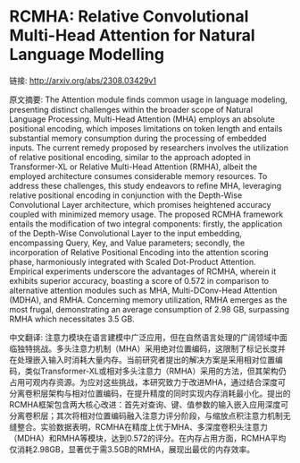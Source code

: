 # RCMHA: Relative Convolutional Multi-Head Attention for Natural Language Modelling

链接: http://arxiv.org/abs/2308.03429v1

原文摘要:
The Attention module finds common usage in language modeling, presenting
distinct challenges within the broader scope of Natural Language Processing.
Multi-Head Attention (MHA) employs an absolute positional encoding, which
imposes limitations on token length and entails substantial memory consumption
during the processing of embedded inputs. The current remedy proposed by
researchers involves the utilization of relative positional encoding, similar
to the approach adopted in Transformer-XL or Relative Multi-Head Attention
(RMHA), albeit the employed architecture consumes considerable memory
resources. To address these challenges, this study endeavors to refine MHA,
leveraging relative positional encoding in conjunction with the Depth-Wise
Convolutional Layer architecture, which promises heightened accuracy coupled
with minimized memory usage. The proposed RCMHA framework entails the
modification of two integral components: firstly, the application of the
Depth-Wise Convolutional Layer to the input embedding, encompassing Query, Key,
and Value parameters; secondly, the incorporation of Relative Positional
Encoding into the attention scoring phase, harmoniously integrated with Scaled
Dot-Product Attention. Empirical experiments underscore the advantages of
RCMHA, wherein it exhibits superior accuracy, boasting a score of 0.572 in
comparison to alternative attention modules such as MHA, Multi-DConv-Head
Attention (MDHA), and RMHA. Concerning memory utilization, RMHA emerges as the
most frugal, demonstrating an average consumption of 2.98 GB, surpassing RMHA
which necessitates 3.5 GB.

中文翻译:
注意力模块在语言建模中广泛应用，但在自然语言处理的广阔领域中面临独特挑战。多头注意力机制（MHA）采用绝对位置编码，这限制了标记长度并在处理嵌入输入时消耗大量内存。当前研究者提出的解决方案是采用相对位置编码，类似Transformer-XL或相对多头注意力（RMHA）采用的方法，但其架构仍占用可观内存资源。为应对这些挑战，本研究致力于改进MHA，通过结合深度可分离卷积层架构与相对位置编码，在提升精度的同时实现内存消耗最小化。提出的RCMHA框架包含两大核心改进：首先对查询、键、值参数的输入嵌入应用深度可分离卷积层；其次将相对位置编码融入注意力评分阶段，与缩放点积注意力机制无缝整合。实验数据表明，RCMHA在精度上优于MHA、多深度卷积头注意力（MDHA）和RMHA等模块，达到0.572的评分。在内存占用方面，RCMHA平均仅消耗2.98GB，显著优于需3.5GB的RMHA，展现出最优的内存效率。
